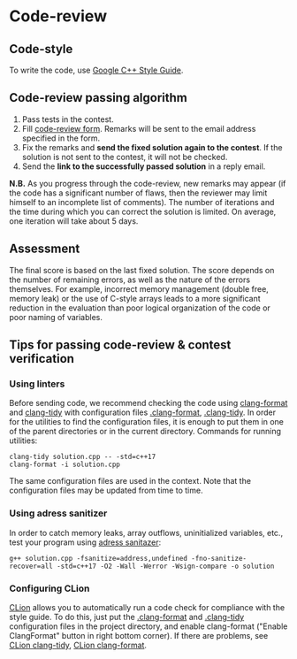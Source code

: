 # Code-review

## Code-style

To write the code, use [Google C++ Style Guide].

## Code-review passing algorithm

 1. Pass tests in the contest.
 2. Fill [code-review form]. Remarks will be sent to the email address specified in the form.
 3. Fix the remarks and **send the fixed solution again to the contest**. If the solution is not sent to the contest, it will not be checked.
 4. Send the **link to the successfully passed solution** in a reply email.

**N.B.** As you progress through the code-review, new remarks may appear (if the code has a significant number of flaws, then the reviewer may limit himself to an incomplete list of comments). The number of iterations and the time during which you can correct the solution is limited. On average, one iteration will take about 5 days. 

## Assessment

The final score is based on the last fixed solution. The score depends on the number of remaining errors, as well as the nature of the errors themselves. For example, incorrect memory management (double free, memory leak) or the use of C-style arrays leads to a more significant reduction in the evaluation than poor logical organization of the code or poor naming of variables.

## Tips for passing code-review & contest verification
### Using linters

Before sending code, we recommend checking the code using [clang-format] and [clang-tidy] with configuration files [.clang-format], [.clang-tidy]. In order for the utilities to find the configuration files, it is enough to put them in one of the parent directories or in the current directory. Commands for running utilities:
```
clang-tidy solution.cpp -- -std=c++17
clang-format -i solution.cpp 
```
The same configuration files are used in the context. Note that the configuration files may be updated from time to time.

### Using adress sanitizer
In order to catch memory leaks, array outflows, uninitialized variables, etc., test your program using [adress sanitazer]: 
```
g++ solution.cpp -fsanitize=address,undefined -fno-sanitize-recover=all -std=c++17 -O2 -Wall -Werror -Wsign-compare -o solution
```

### Configuring CLion
[CLion] allows you to automatically run a code check for compliance with the style guide. To do this, just put the [.clang-format] and [.clang-tidy] configuration files in the project directory, and enable clang-format ("Enable ClangFormat" button in right bottom corner). If there are problems, see [CLion clang-tidy], [CLion clang-format].

[//]: #
[Google C++ Style Guide]: <https://google.github.io/styleguide/cppguide.html>
[adress sanitazer]: https://github.com/google/sanitizers/wiki/AddressSanitizer
[CLion]: https://www.jetbrains.com/clion
[CLion clang-tidy]: https://www.jetbrains.com/help/clion/clang-tidy-checks-support.html
[CLion clang-format]: https://www.jetbrains.com/help/clion/clangformat-as-alternative-formatter.html
[code-review form]: https://docs.google.com/forms/d/e/1FAIpQLSe7e_sq0AIppkzpWojK08FzfrEoW3gL8inj3Z7oNt9jqXRv1Q/viewform
[results table]: https://docs.google.com/spreadsheets/d/1y64zLuW_gzcHhovapxaTmpZBLJJldIJtJb5paGbvseM/edit#gid=0
[clang-format]: https://clang.llvm.org/docs/ClangFormat.html
[clang-tidy]: https://clang.llvm.org/extra/clang-tidy/
[.clang-format]: https://github.com/clumpytuna/data-structures-and-algorithms-I-2021/blob/main/.clang-format
[.clang-tidy]: https://github.com/clumpytuna/data-structures-and-algorithms-I-2021/blob/main/.clang-tidy


